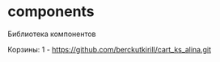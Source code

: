 # components
Библиотека компонентов

Корзины:
 1 - https://github.com/berckutkirill/cart_ks_alina.git
